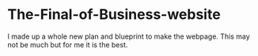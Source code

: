 # The-Final-of-Business-website
I made up a whole new plan and blueprint to make the webpage. This may not be much but for me it is the best.
